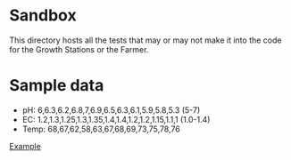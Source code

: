 # Sandbox

This directory hosts all the tests that may or may not make it into the code for the Growth Stations or the Farmer.

# Sample data
* pH: 6,6.3,6.2,6.8,7,6.9,6.5,6.3,6.1,5.9,5.8,5.3 (5-7)
* EC: 1.2,1.3,1.25,1.3,1.35,1.4,1.4,1.2,1.2,1.15,1.1,1 (1.0-1.4)
* Temp: 68,67,62,58,63,67,68,69,73,75,78,76

[Example](https://jakevdp.github.io/PythonDataScienceHandbook/04.01-simple-line-plots.html)
